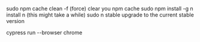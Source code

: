 sudo npm cache clean -f (force) clear you npm cache
sudo npm install -g n install n (this might take a while)
sudo n stable upgrade to the current stable version


cypress run --browser chrome

